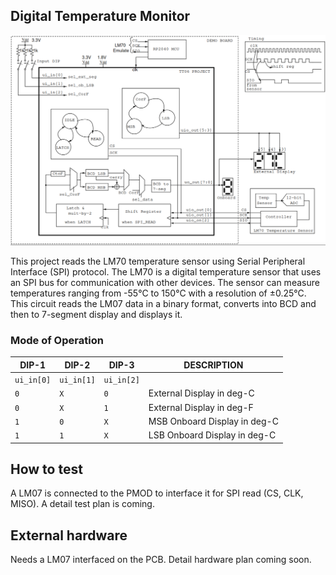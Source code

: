 <!---

This file is used to generate your project datasheet. Please fill in the information below and delete any unused
sections.

You can also include images in this folder and reference them in the markdown. Each image must be less than
512 kb in size, and the combined size of all images must be less than 1 MB.
-->

## Digital Temperature Monitor

![Blcok Diagram](tt06-blockdiag.png) 

This project reads the LM70 temperature sensor using Serial Peripheral Interface (SPI) protocol. The LM70 is a digital temperature sensor that uses an SPI bus for communication with other devices. The sensor can measure temperatures ranging from -55°C to 150°C with a resolution of ±0.25°C.
This circuit reads the LM07 data in a binary format, converts into BCD and then to 7-segment display and displays it.

### Mode of Operation

| DIP-1 | DIP-2 | DIP-3 | DESCRIPTION |
|-|-|-|-|
| `ui_in[0]` | `ui_in[1]` | `ui_in[2]` | |
| `0` | `X` | `0` | External Display in deg-C |
| `0` | `X` | `1` | External Display in deg-F |
| `1` | `0` | `X` | MSB Onboard Display in deg-C |
| `1` | `1` | `X` | LSB Onboard Display in deg-C |



## How to test

A LM07 is connected to the PMOD to interface it for SPI read (CS, CLK, MISO). A detail test plan is coming.

## External hardware

Needs a LM07 interfaced on the PCB. Detail hardware plan coming soon.
